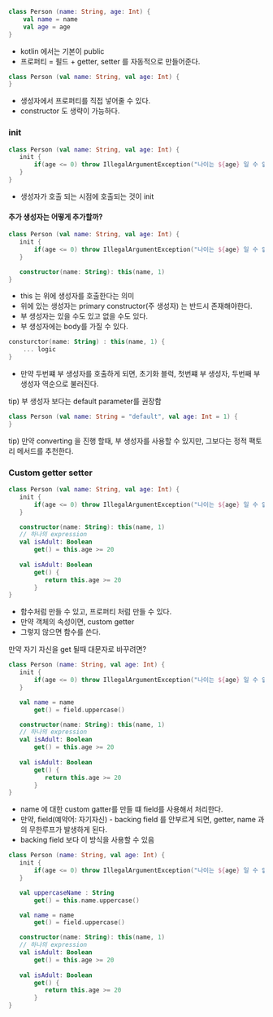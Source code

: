 
```kotlin
class Person (name: String, age: Int) {
    val name = name
    val age = age 
}
```

- kotlin 에서는 기본이 public
- 프로퍼티 = 필드 + getter, setter 를 자동적으로 만들어준다.

```kotlin
class Person (val name: String, val age: Int) {
}
```
- 생성자에서 프로퍼티를 직접 넣어줄 수 있다.
- constructor 도 생략이 가능하다.

### init

```kotlin
class Person (val name: String, val age: Int) {
   init {
       if(age <= 0) throw IllegalArgumentException("나이는 ${age} 일 수 없습니다.)
   }
}
```
- 생성자가 호출 되는 시점에 호출되는 것이 init

#### 추가 생성자는 어떻게 추가할까?

```kotlin
class Person (val name: String, val age: Int) {
   init {
       if(age <= 0) throw IllegalArgumentException("나이는 ${age} 일 수 없습니다.)
   }

   constructor(name: String): this(name, 1)
}
```
- this 는 위에 생성자를 호출한다는 의미
- 위에 있는 생성자는 primary constructor(주 생성자) 는 반드시 존재해야한다.
- 부 생성자는 있을 수도 있고 없을 수도 있다.
- 부 생성자에는 body를 가질 수 있다.

```kotlin
consturctor(name: String) : this(name, 1) {
    ... logic 
}
```
- 만약 두번쨰 부 생성자를 호출하게 되면, 초기화 블럭, 첫번쨰 부 생성자, 두번째 부생성자 역순으로 불러진다.

tip) 부 생성자 보다는 default parameter를 권장함

```kotlin
class Person (val name: String = "default", val age: Int = 1) {
}
```

tip) 만약 converting 을 진행 할때, 부 생성자를 사용할 수 있지만, 그보다는 정적 팩토리 메서드를 추천한다.


### Custom getter setter
```kotlin
class Person (val name: String, val age: Int) {
   init {
       if(age <= 0) throw IllegalArgumentException("나이는 ${age} 일 수 없습니다.)
   }

   constructor(name: String): this(name, 1)
   // 하나의 expression
   val isAdult: Boolean
       get() = this.age >= 20
   
   val isAdult: Boolean
       get() {
          return this.age >= 20 
       } 
}
```
- 함수처럼 만들 수 있고, 프로퍼티 처럼 만들 수 있다.
- 만약 객체의 속성이면, custom getter
- 그렇지 않으면 함수를 쓴다. 

만약 자기 자신을 get 될때 대문자로 바꾸려면?
```kotlin
class Person (name: String, val age: Int) {
   init {
       if(age <= 0) throw IllegalArgumentException("나이는 ${age} 일 수 없습니다.)
   }

   val name = name
       get() = field.uppercase()

   constructor(name: String): this(name, 1)
   // 하나의 expression
   val isAdult: Boolean
       get() = this.age >= 20
   
   val isAdult: Boolean
       get() {
          return this.age >= 20 
       } 
}
```
- name 에 대한 custom gatter를 만들 떄 field를 사용해서 처리한다.
- 만약, field(예약어: 자기자신) - backing field 를 안부르게 되면, getter, name 과의 무한루프가 발생하게 된다.
- backing field 보다 이 방식을 사용할 수 있음 
```kotlin
class Person (name: String, val age: Int) {
   init {
       if(age <= 0) throw IllegalArgumentException("나이는 ${age} 일 수 없습니다.)
   }

   val uppercaseName : String
       get() = this.name.uppercase()

   val name = name
       get() = field.uppercase()

   constructor(name: String): this(name, 1)
   // 하나의 expression
   val isAdult: Boolean
       get() = this.age >= 20
   
   val isAdult: Boolean
       get() {
          return this.age >= 20 
       } 
}
```

